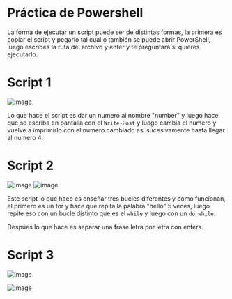 # Práctica de Powershell

La forma de ejecutar un script puede ser de distintas formas, la primera es copiar el script y pegarlo tal cual o también se puede abrir PowerShell, luego escribes la ruta del archivo y enter y te preguntará si quieres ejecutarlo.

# Script 1

![image](https://user-images.githubusercontent.com/101186662/161994579-972bd1fb-df68-4290-ad7e-7d728542acf5.png)

Lo que hace el script es dar un numero al nombre "number" y luego hace que se escriba en pantalla con el `Write-Host` y luego cambia el numero y vuelve a imprimirlo con el numero cambiado así sucesivamente hasta llegar al numero 4.

# Script 2

![image](https://user-images.githubusercontent.com/101186662/161995832-01dbc1b0-9dd6-4a85-92b3-4944ed51336b.png)
![image](https://user-images.githubusercontent.com/101186662/161995992-d34ee29a-e855-477b-b3be-a996edb95b59.png)

Este script lo que hace es enseñar tres bucles diferentes y como funcionan, el primero es un for y hace que repita la palabra "hello" 5 veces, luego repite eso con un bucle distinto que es el `while` y luego con un `do while`.

Despúes lo que hace es separar una frase letra por letra con enters.

# Script 3

![image](https://user-images.githubusercontent.com/101186662/161997445-f43d763a-1d9e-4251-910a-6653d1e486d1.png)

![image](https://user-images.githubusercontent.com/101186662/161997515-dffc6f58-c486-4807-a6f6-36c117bebf83.png)
